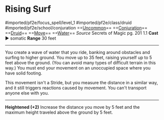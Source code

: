 # Rising Surf
#imported/pf2e/focus_spell/level_1 #imported/pf2e/class/druid #imported/pf2e/school/conjuration 
==[Uncommon](uncommon.md)== ==[Conjuration](conjuration.md)== ==[Druid](rules/traits/druid.md)== ==[Move](move.md)== ==[Water](water.md)==
*Source* Secrets of Magic pg. 201 1.1
**Cast** ► somatic
**Range** 30 feet

---
You create a wave of water that you ride, banking around obstacles and surfing to higher ground. You move up to 35 feet, raising yourself up to 5 feet above the ground. (You can avoid many types of difficult terrain in this way.) You must end your movement on an unoccupied space where you have solid footing.

This movement isn't a Stride, but you measure the distance in a similar way, and it still triggers reactions caused by movement. You can't transport anyone else with you.

<hr>

**Heightened (+2)** Increase the distance you move by 5 feet and the maximum height traveled above the ground by 5 feet.